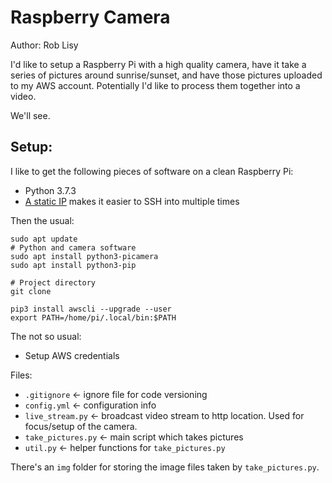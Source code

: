 # Raspberry Camera
Author: Rob Lisy

I'd like to setup a Raspberry Pi with a high quality camera, have it take a series of pictures around sunrise/sunset, 
and have those pictures uploaded to my AWS account. Potentially I'd like to process them together into a video. 

We'll see.

## Setup:
I like to get the following pieces of software on a clean Raspberry Pi:

- Python 3.7.3
- [A static IP](https://www.ionos.com/digitalguide/server/configuration/provide-raspberry-pi-with-a-static-ip-address/#:~:text=To%20assign%20an%20IP%20address,with%20the%20IPv4%20address%20192.168.) makes it easier to SSH into multiple times

Then the usual:

```
sudo apt update
# Python and camera software
sudo apt install python3-picamera
sudo apt install python3-pip

# Project directory
git clone 

pip3 install awscli --upgrade --user
export PATH=/home/pi/.local/bin:$PATH
```

The not so usual:
- Setup AWS credentials 

Files:
- `.gitignore` <- ignore file for code versioning 
- `config.yml` <- configuration info
- `live_stream.py` <- broadcast video stream to http location. Used for focus/setup of the camera.
- `take_pictures.py` <- main script which takes pictures
- `util.py` <- helper functions for `take_pictures.py`

There's an `img` folder for storing the image files taken by `take_pictures.py`.